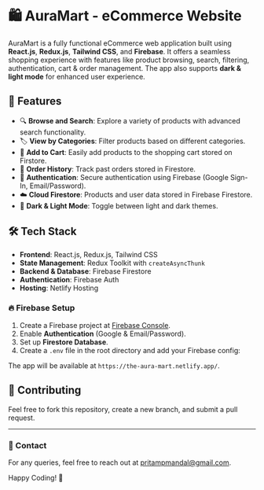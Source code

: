 # 🛍️ AuraMart - eCommerce Website

AuraMart is a fully functional eCommerce web application built using **React.js**, **Redux.js**, **Tailwind CSS**, and **Firebase**. It offers a seamless shopping experience with features like product browsing, search, filtering, authentication, cart & order management. The app also supports **dark & light mode** for enhanced user experience.

## 🚀 Features

- 🔍 **Browse and Search**: Explore a variety of products with advanced search functionality.
- 🏷️ **View by Categories**: Filter products based on different categories.
- 🛒 **Add to Cart**: Easily add products to the shopping cart stored on Firstore.
- 📜 **Order History**: Track past orders stored in Firestore.
- 🔑 **Authentication**: Secure authentication using Firebase (Google Sign-In, Email/Password).
- ☁️ **Cloud Firestore**: Products and user data stored in Firebase Firestore.
- 🌙 **Dark & Light Mode**: Toggle between light and dark themes.

## 🛠️ Tech Stack

- **Frontend**: React.js, Redux.js, Tailwind CSS
- **State Management**: Redux Toolkit with `createAsyncThunk`
- **Backend & Database**: Firebase Firestore
- **Authentication**: Firebase Auth
- **Hosting**: Netlify Hosting

### 🔥 Firebase Setup
1. Create a Firebase project at [Firebase Console](https://console.firebase.google.com/).
2. Enable **Authentication** (Google & Email/Password).
3. Set up **Firestore Database**.
4. Create a `.env` file in the root directory and add your Firebase config:

The app will be available at `https://the-aura-mart.netlify.app/`.

## 🤝 Contributing

Feel free to fork this repository, create a new branch, and submit a pull request.

---

### 📧 Contact
For any queries, feel free to reach out at pritampmandal@gmail.com.

Happy Coding! 🚀

